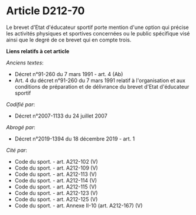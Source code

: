 # Article D212-70

Le brevet d'Etat d'éducateur sportif porte mention d'une option qui précise les activités physiques et sportives concernées
ou le public spécifique visé ainsi que le degré de ce brevet qui en compte trois.

**Liens relatifs à cet article**

_Anciens textes_:

  - Décret n°91-260 du 7 mars 1991 - art. 4 (Ab)
  - Art. 4 du décret n°91-260 du 7 mars 1991 relatif à l'organisation et aux conditions de préparation et de délivrance du brevet d'Etat d'éducateur sportif

_Codifié par_:

  - Décret n°2007-1133 du 24 juillet 2007

_Abrogé par_:

  - Décret n°2019-1394 du 18 décembre 2019 - art. 1

_Cité par_:

  - Code du sport. - art. A212-102 (V)
  - Code du sport. - art. A212-109 (V)
  - Code du sport. - art. A212-113 (V)
  - Code du sport. - art. A212-114 (V)
  - Code du sport. - art. A212-115 (V)
  - Code du sport. - art. A212-123 (V)
  - Code du sport. - art. A212-125 (V)
  - Code du sport. - art. Annexe II-10 (art. A212-167) (V)
